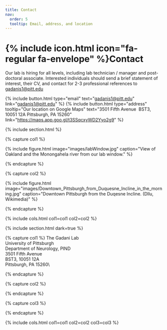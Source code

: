 ```yaml
---
title: Contact
nav:
  order: 5
  tooltip: Email, address, and location
---
```


# {% include icon.html icon="fa-regular fa-envelope" %}Contact

Our lab is hiring for all levels, including lab technician / manager and post-doctoral associate. Interested individuals should send a brief statement of interest, their CV, and contact for 2-3 professional references to <gadanis1@pitt.edu>

{%
  include button.html
  type="email"
  text="gadanis1@pitt.edu"
  link="gadanis1@pitt.edu"
%}
{%
  include button.html
  type="address"
  tooltip="Our location on Google Maps"
  text="3501 Fifth Avenue 
BST3, 10051 12A
Pittsburgh, PA 15260"
  link="https://maps.app.goo.gl/t3SSqcxyWD2Yyo2g9"
%}

{% include section.html %}

{% capture col1 %}

{%
  include figure.html
  image="images/labWindow.jpg"
  caption="View of Oakland and the Monongahela river from our lab window."
%}

{% endcapture %}

{% capture col2 %}

{%
  include figure.html
  image="images/Downtown_Pittsburgh_from_Duquesne_Incline_in_the_morning.jpg"
  caption="Downtown Pittsburgh from the Duqesne Incline. (Dllu, Wikimedia)"
%}

{% endcapture %}

{% include cols.html col1=col1 col2=col2 %}

{% include section.html dark=true %}

{% capture col1 %}
The Gadani Lab\
University of Pittsburgh\
Department of Neurology, PIND\
3501 Fifth Avenue\
BST3, 10051 12A\
Pittsburgh, PA 15260\

{% endcapture %}

{% capture col2 %}

{% endcapture %}

{% capture col3 %}

{% endcapture %}

{% include cols.html col1=col1 col2=col2 col3=col3 %}
